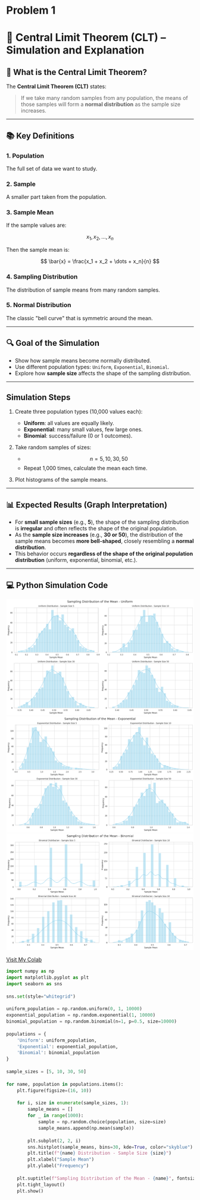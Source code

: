 # Problem 1

# 🧪 Central Limit Theorem (CLT) – Simulation and Explanation

## 🧠 What is the Central Limit Theorem?

The **Central Limit Theorem (CLT)** states:

> If we take many random samples from any population, the means of those samples will form a **normal distribution** as the sample size increases.

---

## 📚 Key Definitions

### 1. **Population**
The full set of data we want to study.

### 2. **Sample**
A smaller part taken from the population.

### 3. **Sample Mean**

If the sample values are:

$$
x_1, x_2, \dots, x_n
$$

Then the sample mean is:

$$
\bar{x} = \frac{x_1 + x_2 + \dots + x_n}{n}
$$

### 4. **Sampling Distribution**
The distribution of sample means from many random samples.

### 5. **Normal Distribution**
The classic "bell curve" that is symmetric around the mean.

---

## 🔍 Goal of the Simulation

- Show how sample means become normally distributed.
- Use different population types: `Uniform`, `Exponential`, `Binomial`.
- Explore how **sample size** affects the shape of the sampling distribution.

---

##  Simulation Steps

1. Create three population types (10,000 values each):
   - **Uniform**: all values are equally likely.
   - **Exponential**: many small values, few large ones.
   - **Binomial**: success/failure (0 or 1 outcomes).

2. Take random samples of sizes:
   - $$n = 5, 10, 30, 50$$
   - Repeat 1,000 times, calculate the mean each time.

3. Plot histograms of the sample means.

---

## 📊 Expected Results (Graph Interpretation)

- For **small sample sizes** (e.g., **5**), the shape of the sampling distribution is **irregular** and often reflects the shape of the original population.
- As the **sample size increases** (e.g., **30 or 50**), the distribution of the sample means becomes **more bell-shaped**, closely resembling a **normal distribution**.
- This behavior occurs **regardless of the shape of the original population distribution** (uniform, exponential, binomial, etc.).

---

## 💻 Python Simulation Code

![alt text](image.png)
![alt text](image-1.png)
![alt text](image-2.png)

[Visit My Colab](https://colab.research.google.com/drive/1earTz9fEE6AFTS9FfG3Pp4AjYf79A1Yw)

```python 
import numpy as np
import matplotlib.pyplot as plt
import seaborn as sns

sns.set(style="whitegrid")

uniform_population = np.random.uniform(0, 1, 10000)
exponential_population = np.random.exponential(1, 10000)
binomial_population = np.random.binomial(n=1, p=0.5, size=10000)

populations = {
    'Uniform': uniform_population,
    'Exponential': exponential_population,
    'Binomial': binomial_population
}

sample_sizes = [5, 10, 30, 50]

for name, population in populations.items():
    plt.figure(figsize=(16, 10))
    
    for i, size in enumerate(sample_sizes, 1):
        sample_means = []
        for _ in range(1000):
            sample = np.random.choice(population, size=size)
            sample_means.append(np.mean(sample))
        
        plt.subplot(2, 2, i)
        sns.histplot(sample_means, bins=30, kde=True, color="skyblue")
        plt.title(f"{name} Distribution - Sample Size {size}")
        plt.xlabel("Sample Mean")
        plt.ylabel("Frequency")
    
    plt.suptitle(f"Sampling Distribution of the Mean - {name}", fontsize=18)
    plt.tight_layout()
    plt.show()
```